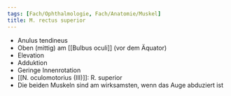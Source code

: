 ```yaml
---
tags: [Fach/Ophthalmologie, Fach/Anatomie/Muskel]
title: M. rectus superior
---
```

*   Anulus tendineus
*   Oben (mittig) am [[Bulbus oculi]] (vor dem Äquator)
*   Elevation
*   Adduktion
*   Geringe Innenrotation
*   [[N. oculomotorius (III)]]: R. superior
*   Die beiden Muskeln sind am wirksamsten, wenn das Auge abduziert ist